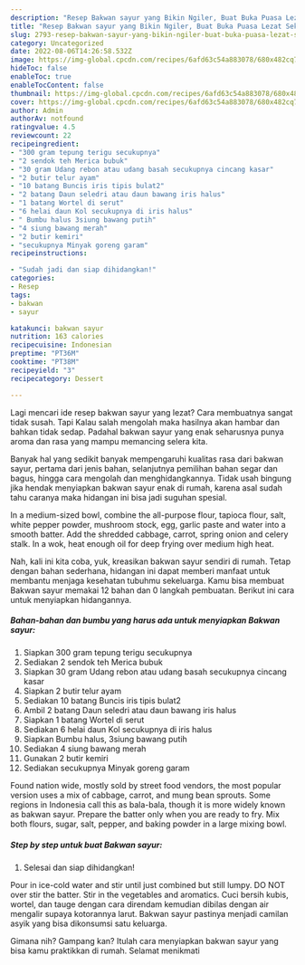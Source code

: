 ```yaml
---
description: "Resep Bakwan sayur yang Bikin Ngiler, Buat Buka Puasa Lezat Sekali"
title: "Resep Bakwan sayur yang Bikin Ngiler, Buat Buka Puasa Lezat Sekali"
slug: 2793-resep-bakwan-sayur-yang-bikin-ngiler-buat-buka-puasa-lezat-sekali
category: Uncategorized
date: 2022-08-06T14:26:58.532Z
image: https://img-global.cpcdn.com/recipes/6afd63c54a883078/680x482cq70/bakwan-sayur-foto-resep-utama.jpg
hideToc: false
enableToc: true
enableTocContent: false
thumbnail: https://img-global.cpcdn.com/recipes/6afd63c54a883078/680x482cq70/bakwan-sayur-foto-resep-utama.jpg
cover: https://img-global.cpcdn.com/recipes/6afd63c54a883078/680x482cq70/bakwan-sayur-foto-resep-utama.jpg
author: Admin
authorAv: notfound
ratingvalue: 4.5
reviewcount: 22
recipeingredient:
- "300 gram tepung terigu secukupnya"
- "2 sendok teh Merica bubuk"
- "30 gram Udang rebon atau udang basah secukupnya cincang kasar"
- "2 butir telur ayam"
- "10 batang Buncis iris tipis bulat2"
- "2 batang Daun seledri atau daun bawang iris halus"
- "1 batang Wortel di serut"
- "6 helai daun Kol secukupnya di iris halus"
- " Bumbu halus 3siung bawang putih"
- "4 siung bawang merah"
- "2 butir kemiri"
- "secukupnya Minyak goreng garam"
recipeinstructions:

- "Sudah jadi dan siap dihidangkan!"
categories:
- Resep
tags:
- bakwan
- sayur

katakunci: bakwan sayur 
nutrition: 163 calories
recipecuisine: Indonesian
preptime: "PT36M"
cooktime: "PT38M"
recipeyield: "3"
recipecategory: Dessert

---
```



Lagi mencari ide resep bakwan sayur yang lezat? Cara membuatnya sangat tidak susah. Tapi Kalau salah mengolah maka hasilnya akan hambar dan bahkan tidak sedap. Padahal bakwan sayur yang enak seharusnya punya aroma dan rasa yang mampu memancing selera kita.


Banyak hal yang sedikit banyak mempengaruhi kualitas rasa dari bakwan sayur, pertama dari jenis bahan, selanjutnya pemilihan bahan segar dan bagus, hingga cara mengolah dan menghidangkannya. Tidak usah bingung jika hendak menyiapkan bakwan sayur enak di rumah, karena asal sudah tahu caranya maka hidangan ini bisa jadi suguhan spesial.

In a medium-sized bowl, combine the all-purpose flour, tapioca flour, salt, white pepper powder, mushroom stock, egg, garlic paste and water into a smooth batter. Add the shredded cabbage, carrot, spring onion and celery stalk. In a wok, heat enough oil for deep frying over medium high heat.


Nah, kali ini kita coba, yuk, kreasikan bakwan sayur sendiri di rumah. Tetap dengan bahan sederhana, hidangan ini dapat memberi manfaat untuk membantu menjaga kesehatan tubuhmu sekeluarga. Kamu bisa membuat Bakwan sayur memakai 12 bahan dan 0 langkah pembuatan. Berikut ini cara untuk menyiapkan hidangannya.

<!--inarticleads1-->

##### Bahan-bahan dan bumbu yang harus ada untuk menyiapkan Bakwan sayur:

1. Siapkan 300 gram tepung terigu secukupnya
1. Sediakan 2 sendok teh Merica bubuk
1. Siapkan 30 gram Udang rebon atau udang basah secukupnya cincang kasar
1. Siapkan 2 butir telur ayam
1. Sediakan 10 batang Buncis iris tipis bulat2
1. Ambil 2 batang Daun seledri atau daun bawang iris halus
1. Siapkan 1 batang Wortel di serut
1. Sediakan 6 helai daun Kol secukupnya di iris halus
1. Siapkan  Bumbu halus, 3siung bawang putih
1. Sediakan 4 siung bawang merah
1. Gunakan 2 butir kemiri
1. Sediakan secukupnya Minyak goreng garam


Found nation wide, mostly sold by street food vendors, the most popular version uses a mix of cabbage, carrot, and mung bean sprouts. Some regions in Indonesia call this as bala-bala, though it is more widely known as bakwan sayur. Prepare the batter only when you are ready to fry. Mix both flours, sugar, salt, pepper, and baking powder in a large mixing bowl. 

<!--inarticleads2-->

##### Step by step untuk buat Bakwan sayur:


1. Selesai dan siap dihidangkan!

Pour in ice-cold water and stir until just combined but still lumpy. DO NOT over stir the batter. Stir in the vegetables and aromatics. Cuci bersih kubis, wortel, dan tauge dengan cara direndam kemudian dibilas dengan air mengalir supaya kotorannya larut. Bakwan sayur pastinya menjadi camilan asyik yang bisa dikonsumsi satu keluarga. 

Gimana nih? Gampang kan? Itulah cara menyiapkan bakwan sayur yang bisa kamu praktikkan di rumah. Selamat menikmati
